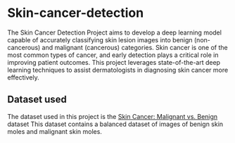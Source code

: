 # Skin-cancer-detection
The Skin Cancer Detection Project aims to develop a deep learning model capable of accurately classifying skin lesion images into benign (non-cancerous) and malignant (cancerous) categories. Skin cancer is one of the most common types of cancer, and early detection plays a critical role in improving patient outcomes. This project leverages state-of-the-art deep learning techniques to assist dermatologists in diagnosing skin cancer more effectively.

## Dataset used 
The dataset used in this project is the [Skin Cancer: Malignant vs. Benign](https://www.kaggle.com/datasets/fanconic/skin-cancer-malignant-vs-benign) dataset
This dataset contains a balanced dataset of images of benign skin moles and malignant skin moles.
